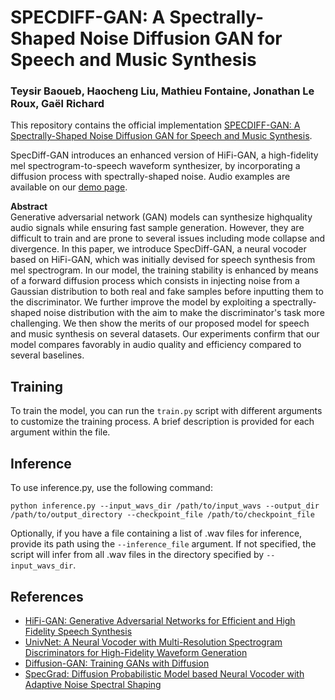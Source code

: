 # SPECDIFF-GAN: A Spectrally-Shaped Noise Diffusion GAN for Speech and Music Synthesis

### Teysir Baoueb, Haocheng Liu, Mathieu Fontaine, Jonathan Le Roux, Gaël Richard

This repository contains the official implementation [SPECDIFF-GAN: A Spectrally-Shaped Noise Diffusion GAN for Speech and Music Synthesis](https://arxiv.org/abs/2402.01753).

SpecDiff-GAN introduces an enhanced version of HiFi-GAN, a high-fidelity mel spectrogram-to-speech waveform synthesizer, by incorporating a diffusion process with spectrally-shaped noise. Audio examples are available on our [demo page](https://specdiff-gan.github.io/).

**Abstract**<br/>
Generative adversarial network (GAN) models can synthesize highquality audio signals while ensuring fast sample generation. However, they are difficult to train and are prone to several issues including mode collapse and divergence. In this paper, we introduce SpecDiff-GAN, a neural vocoder based on HiFi-GAN, which was initially devised for speech synthesis from mel spectrogram. In our model, the training stability is enhanced by means of a forward diffusion process which consists in injecting noise from a Gaussian distribution to both real and fake samples before inputting them to the discriminator. We further improve the model by exploiting a spectrally-shaped noise distribution with the aim to make the discriminator's task more challenging. We then show the merits of our proposed model for speech and music synthesis on several datasets. Our experiments confirm that our model compares favorably in audio quality and efficiency compared to several baselines.

## Training
To train the model, you can run the `train.py` script with different arguments to customize the training process. A brief description is provided for each argument within the file.

## Inference
To use inference.py, use the following command:<br/>

  ```
  python inference.py --input_wavs_dir /path/to/input_wavs --output_dir /path/to/output_directory --checkpoint_file /path/to/checkpoint_file
  ```

Optionally, if you have a file containing a list of .wav files for inference, provide its path using the `--inference_file` argument. If not specified, the script will infer from all .wav files in the directory specified by `--input_wavs_dir`.

## References
- [HiFi-GAN: Generative Adversarial Networks for Efficient and High Fidelity Speech Synthesis](https://github.com/jik876/hifi-gan/)
- [UnivNet: A Neural Vocoder with Multi-Resolution Spectrogram Discriminators for High-Fidelity Waveform Generation](https://arxiv.org/abs/2106.07889)
- [Diffusion-GAN: Training GANs with Diffusion](https://github.com/Zhendong-Wang/Diffusion-GAN)
- [SpecGrad: Diffusion Probabilistic Model based Neural Vocoder with Adaptive Noise Spectral Shaping](https://arxiv.org/abs/2203.16749)
